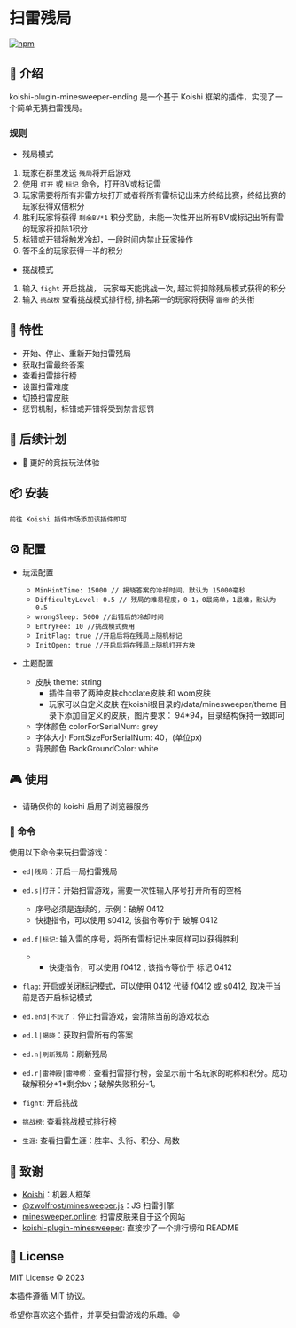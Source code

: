 # 扫雷残局

[![npm](https://img.shields.io/npm/v/koishi-plugin-minesweeper-ending?style=flat-square)](https://www.npmjs.com/package/koishi-plugin-minesweeper-ending)


## 🎈 介绍

koishi-plugin-minesweeper-ending 是一个基于 Koishi 框架的插件，实现了一个简单无猜扫雷残局。

### 规则

- 残局模式
1. 玩家在群里发送 `残局`将开启游戏
2. 使用 `打开` 或 `标记` 命令，打开BV或标记雷
3. 玩家需要将所有非雷方块打开或者将所有雷标记出来方终结比赛，终结比赛的玩家获得双倍积分
4. 胜利玩家将获得 `剩余BV*1` 积分奖励，未能一次性开出所有BV或标记出所有雷的玩家将扣除1积分
5. 标错或开错将触发冷却，一段时间内禁止玩家操作
6. 答不全的玩家获得一半的积分
- 挑战模式
1. 输入 `fight` 开启挑战， 玩家每天能挑战一次, 超过将扣除残局模式获得的积分
2. 输入 `挑战榜` 查看挑战模式排行榜, 排名第一的玩家将获得 `雷帝` 的头衔
## 🚀 特性

- 开始、停止、重新开始扫雷残局
- 获取扫雷最终答案
- 查看扫雷排行榜
- 设置扫雷难度 
- 切换扫雷皮肤
- 惩罚机制，标错或开错将受到禁言惩罚

## 🌠 后续计划

* 🤖 更好的竞技玩法体验

## 📦 安装

```
前往 Koishi 插件市场添加该插件即可
```

## ⚙️ 配置


- 玩法配置
  - `MinHintTime: 15000 // 揭晓答案的冷却时间，默认为 15000毫秒`
  - `DifficultyLevel: 0.5 // 残局的难易程度，0-1，0最简单，1最难，默认为 0.5`
  - `wrongSleep: 5000 //出错后的冷却时间` 
  - `EntryFee: 10 //挑战模式费用`
  - `InitFlag: true //开启后将在残局上随机标记`
  - `InitOpen: true //开启后将在残局上随机打开方块`

- 主题配置
  - 皮肤 theme: string
    - 插件自带了两种皮肤chcolate皮肤 和 wom皮肤
    - 玩家可以自定义皮肤 在koishi根目录的/data/minesweeper/theme 目录下添加自定义的皮肤，图片要求： 94*94，目录结构保持一致即可
  - 字体颜色 colorForSerialNum: grey
  - 字体大小 FontSizeForSerialNum: 40，(单位px)
  - 背景颜色 BackGroundColor: white

## 🎮 使用

- 请确保你的 koishi 启用了浏览器服务

### 📝 命令

使用以下命令来玩扫雷游戏：

- `ed|残局`：开启一局扫雷残局
- `ed.s|打开`：开始扫雷游戏，需要一次性输入序号打开所有的空格
  - 序号必须是连续的，示例：破解 0412
  - 快捷指令，可以使用 s0412, 该指令等价于 破解 0412
- `ed.f|标记`: 输入雷的序号，将所有雷标记出来同样可以获得胜利
  - - 快捷指令，可以使用 f0412 , 该指令等价于 标记 0412
- `flag`: 开启或关闭标记模式，可以使用 0412 代替 f0412 或 s0412, 取决于当前是否开启标记模式
- `ed.end|不玩了`：停止扫雷游戏，会清除当前的游戏状态
- `ed.l|揭晓`：获取扫雷所有的答案
- `ed.n|刷新残局`：刷新残局
- `ed.r|雷神殿|雷神榜`：查看扫雷排行榜，会显示前十名玩家的昵称和积分。成功破解积分+1*剩余bv；破解失败积分-1。

- `fight`: 开启挑战
- `挑战榜`: 查看挑战模式排行榜
- `生涯`: 查看扫雷生涯：胜率、头衔、积分、局数

## 🙏 致谢

* [Koishi](https://koishi.chat/)：机器人框架
* [@zwolfrost/minesweeper.js](https://github.com/zWolfrost/minesweeper.js)：JS 扫雷引擎
* [minesweeper.online](https://minesweeper.online/): 扫雷皮肤来自于这个网站
* [koishi-plugin-minesweeper](https://github.com/araea/koishi-plugin-minesweeper): 直接抄了一个排行榜和 README

## 📄 License

MIT License © 2023

本插件遵循 MIT 协议。

希望你喜欢这个插件，并享受扫雷游戏的乐趣。😄
